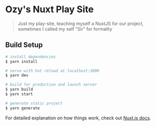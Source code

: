 # Ozy&#39;s Nuxt Play Site

> Just my play-site, teaching myself a NuxtJS for our project, sometimes I called my self "Sir" for formality

## Build Setup

``` bash
# install dependencies
$ yarn install

# serve with hot reload at localhost:3000
$ yarn dev

# build for production and launch server
$ yarn build
$ yarn start

# generate static project
$ yarn generate
```

For detailed explanation on how things work, check out [Nuxt.js docs](https://nuxtjs.org).
